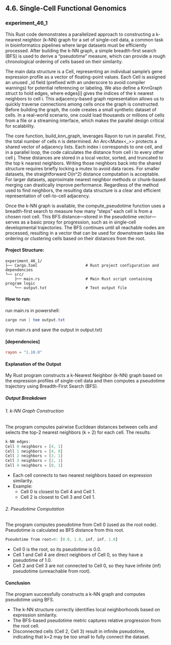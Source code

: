 ## 4.6. Single-Cell Functional Genomics

### experiment_46_1

This Rust code demonstrates a parallelized approach to constructing a k-nearest neighbor (k-NN) graph for a set of single-cell data, a common task in bioinformatics pipelines where large datasets must be efficiently processed. After building the k-NN graph, a simple breadth-first search (BFS) is used to derive a “pseudotime” measure, which can provide a rough chronological ordering of cells based on their similarity.

The main data structure is a Cell, representing an individual sample’s gene expression profile as a vector of floating-point values. Each Cell is assigned an unused _id field (prefixed with an underscore to avoid compiler warnings) for potential referencing or labeling. We also define a KnnGraph struct to hold edges, where edges[i] gives the indices of the k nearest neighbors to cell i. This adjacency-based graph representation allows us to quickly traverse connections among cells once the graph is constructed. Before building the graph, the code creates a small synthetic dataset of cells. In a real-world scenario, one could load thousands or millions of cells from a file or a streaming interface, which makes the parallel design critical for scalability.

The core function, build_knn_graph, leverages Rayon to run in parallel. First, the total number of cells n is determined. An Arc<Mutex<_>> protects a shared vector of adjacency lists. Each index i corresponds to one cell, and in a parallel loop, the code calculates the distance from cell i to every other cell j. These distances are stored in a local vector, sorted, and truncated to the top k nearest neighbors. Writing those neighbors back into the shared structure requires briefly locking a mutex to avoid data races. For smaller datasets, the straightforward O(n^2) distance computation is acceptable. For larger datasets, approximate nearest neighbor methods or chunk-based merging can drastically improve performance. Regardless of the method used to find neighbors, the resulting data structure is a clear and efficient representation of cell-to-cell adjacency.

Once the k-NN graph is available, the compute_pseudotime function uses a breadth-first search to measure how many “steps” each cell is from a chosen root cell. This BFS distance—stored in the pseudotime vector—serves as a basic proxy for progression, such as in single-cell developmental trajectories. The BFS continues until all reachable nodes are processed, resulting in a vector that can be used for downstream tasks like ordering or clustering cells based on their distances from the root.

#### Project Structure:

```plaintext
experiment_46_1/
├── Cargo.toml                     # Rust project configuration and dependencies
└── src/
    ├── main.rs                    # Main Rust script containing program logic
    └── output.txt                 # Text output file
```

#### How to run:

run main.rs in powershell:

```powershell
cargo run | tee output.txt
```
(run main.rs and save the output in output.txt)

#### [dependencies]

```toml
rayon = "1.10.0"
```

#### Explanation of the Output
My Rust program constructs a k-Nearest Neighbor (k-NN) graph based on the expression profiles of single-cell data and then computes a pseudotime trajectory using Breadth-First Search (BFS).

##### Output Breakdown

###### 1. k-NN Graph Construction
The program computes pairwise Euclidean distances between cells and selects the top-2 nearest neighbors (k = 2) for each cell. The results:

```rust
k-NN edges:
Cell 0 neighbors = [4, 1]
Cell 1 neighbors = [4, 0]
Cell 2 neighbors = [3, 1]
Cell 3 neighbors = [2, 1]
Cell 4 neighbors = [0, 1]
```

* Each cell connects to two nearest neighbors based on expression similarity.
* Example:
  * Cell 0 is closest to Cell 4 and Cell 1.
  * Cell 2 is closest to Cell 3 and Cell 1.

###### 2. Pseudotime Computation
The program computes pseudotime from Cell 0 (used as the root node). Pseudotime is calculated as BFS distance from this root.

```rust
Pseudotime from root=0: [0.0, 1.0, inf, inf, 1.0]
```

* Cell 0 is the root, so its pseudotime is 0.0.
* Cell 1 and Cell 4 are direct neighbors of Cell 0, so they have a pseudotime of 1.0.
* Cell 2 and Cell 3 are not connected to Cell 0, so they have infinite (inf) pseudotime (unreachable from root).

#### Conclusion
The program successfully constructs a k-NN graph and computes pseudotime using BFS.

* The k-NN structure correctly identifies local neighborhoods based on expression similarity.
* The BFS-based pseudotime metric captures relative progression from the root cell.
* Disconnected cells (Cell 2, Cell 3) result in infinite pseudotime, indicating that k=2 may be too small to fully connect the dataset.


